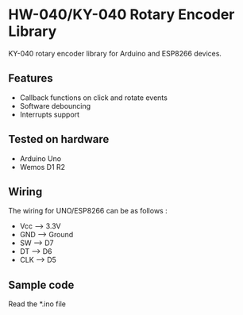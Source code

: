 # HW-040/KY-040 Rotary Encoder Library

KY-040 rotary encoder library for Arduino and ESP8266 devices.

## Features

- Callback functions on click and rotate events
- Software debouncing
- Interrupts support

## Tested on hardware

- Arduino Uno
- Wemos D1 R2

## Wiring

The wiring for UNO/ESP8266 can be as follows :

- Vcc     --> 3.3V
- GND     --> Ground
- SW      --> D7
- DT      --> D6
- CLK     --> D5

## Sample code

Read the *.ino file
